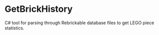 # GetBrickHistory
C# tool for parsing through Rebrickable database files to get LEGO piece statistics.
